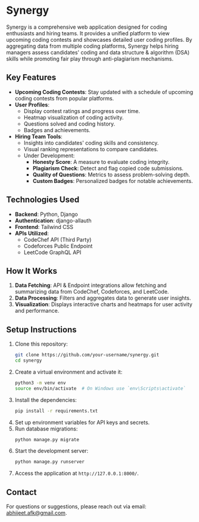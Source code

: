 # Synergy

Synergy is a comprehensive web application designed for coding enthusiasts and hiring teams. It provides a unified platform to view upcoming coding contests and showcases detailed user coding profiles. By aggregating data from multiple coding platforms, Synergy helps hiring managers assess candidates' coding and data structure & algorithm (DSA) skills while promoting fair play through anti-plagiarism mechanisms.

## Key Features

- **Upcoming Coding Contests**: Stay updated with a schedule of upcoming coding contests from popular platforms.
- **User Profiles**:
  - Display contest ratings and progress over time.
  - Heatmap visualization of coding activity.
  - Questions solved and coding history.
  - Badges and achievements.
- **Hiring Team Tools**:
  - Insights into candidates' coding skills and consistency.
  - Visual ranking representations to compare candidates.
  - Under Development:
    - **Honesty Score**: A measure to evaluate coding integrity.
    - **Plagiarism Check**: Detect and flag copied code submissions.
    - **Quality of Questions**: Metrics to assess problem-solving depth.
    - **Custom Badges**: Personalized badges for notable achievements.

## Technologies Used

- **Backend**: Python, Django
- **Authentication**: django-allauth
- **Frontend**: Tailwind CSS
- **APIs Utilized**:
  - CodeChef API (Third Party)
  - Codeforces Public Endpoint
  - LeetCode GraphQL API

## How It Works

1. **Data Fetching**: API & Endpoint integrations allow fetching and summarizing data from CodeChef, Codeforces, and LeetCode.
2. **Data Processing**: Filters and aggregates data to generate user insights.
3. **Visualization**: Displays interactive charts and heatmaps for user activity and performance.

## Setup Instructions

1. Clone this repository:
   ```bash
   git clone https://github.com/your-username/synergy.git
   cd synergy
   ```
2. Create a virtual environment and activate it:
   ```bash
   python3 -m venv env
   source env/bin/activate  # On Windows use `env\Scripts\activate`
   ```
3. Install the dependencies:
   ```bash
   pip install -r requirements.txt
   ```
4. Set up environment variables for API keys and secrets.
5. Run database migrations:
   ```bash
   python manage.py migrate
   ```
6. Start the development server:
   ```bash
   python manage.py runserver
   ```
7. Access the application at `http://127.0.0.1:8000/`.


## Contact

For questions or suggestions, please reach out via email: abhijeet.afk@gmail.com.

